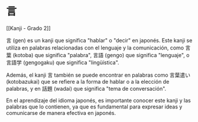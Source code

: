# 言

[[Kanji - Grado 2]]

言 (gen) es un kanji que significa "hablar" o "decir" en japonés. Este kanji se utiliza en palabras relacionadas con el lenguaje y la comunicación, como 言葉 (kotoba) que significa "palabra", 言語 (gengo) que significa "lenguaje", o 言語学 (gengogaku) que significa "lingüística".

Además, el kanji 言 también se puede encontrar en palabras como 言葉遣い (kotobazukai) que se refiere a la forma de hablar o a la elección de palabras, y en 話題 (wadai) que significa "tema de conversación".

En el aprendizaje del idioma japonés, es importante conocer este kanji y las palabras que lo contienen, ya que es fundamental para expresar ideas y comunicarse de manera efectiva en japonés.
